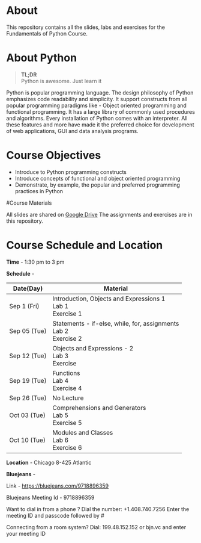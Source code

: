 # About

This repository contains all the slides, labs and exercises for the Fundamentals of Python Course.

# About Python
> **TL;DR**<br>
> Python is awesome. Just learn it

Python is popular programming language. The design philosophy of Python emphasizes code readability and simplicity. It support constructs from all popular programming paradigms like - Object oriented programming and functional programming. It has a large library of commonly used procedures and algorithms. Every installation of Python comes with an interpreter. All these features and more have made it the preferred choice for development of web applications, GUI and data analysis programs.

# Course Objectives
* Introduce to Python programming constructs
* Introduce concepts of functional and object oriented programming
* Demonstrate, by example, the popular and preferred programming practices in Python

#Course Materials

All slides are shared on [Google Drive](https://drive.google.com/open?id=0BxizmqiVfLYeenB6LUV0d2txYlk)
The assignments and exercises are in this repository. 

# Course Schedule and Location
**Time** - 1:30 pm to 3 pm

**Schedule** - 

| Date(Day) |             Material          |
|-----------|-------------------------------|
|Sep 1 (Fri)| Introduction, Objects and Expressions 1 <br> Lab 1<br> Exercise 1|
|Sep 05 (Tue) | Statements - if-else, while, for, assignments<br> Lab 2 <br> Exercise 2|
|Sep 12 (Tue) | Objects and Expressions - 2 <br> Lab 3<br> Exercise |
|Sep 19 (Tue)| Functions <br>  Lab 4 <br> Exercise 4|
|Sep 26 (Tue) | No Lecture |
|Oct 03 (Tue) | Comprehensions and Generators <br> Lab 5 <br> Exercise 5|
|Oct 10 (Tue) | Modules and Classes <br> Lab 6 <br> Exercise 6 |

**Location** - Chicago 8-425 Atlantic

**Bluejeans** - 

Link - https://bluejeans.com/9718896359

Bluejeans Meeting Id - 9718896359

Want to dial in from a phone ?
Dial the number: +1.408.740.7256
Enter the meeting ID and passcode followed by #

Connecting from a room system?
Dial: 199.48.152.152 or bjn.vc and enter your meeting ID





